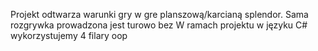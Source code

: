 Projekt odtwarza warunki gry w gre planszową/karcianą splendor.
Sama rozgrywka prowadzona jest turowo bez
W ramach projektu w języku C# wykorzystujemy 4 filary oop
